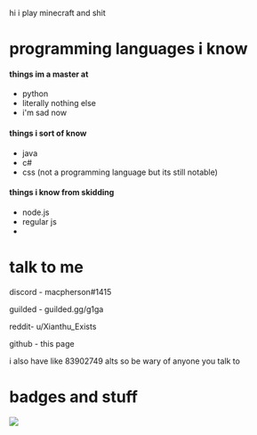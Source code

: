 hi i play minecraft and shit

# programming languages i know
#### things im a master at
- python
- literally nothing else
- i'm sad now
#### things i sort of know
- java
- c#
- css (not a programming language but its still notable)
#### things i know from skidding
- node.js
- regular js
-

# talk to me
discord - macpherson#1415

guilded - guilded.gg/g1ga

reddit- u/Xianthu_Exists

github - this page

i also have like 83902749 alts so be wary of anyone you talk to

# badges and stuff
<img align="center" src="https://github-readme-stats.vercel.app/api/?username=Errorcrafter&theme=prussian"/>
